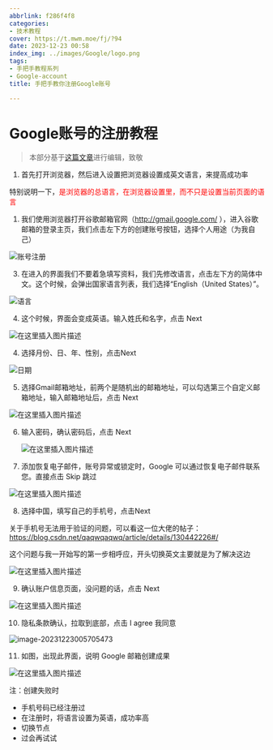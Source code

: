 ```yaml
---
abbrlink: f286f4f8
categories:
- 技术教程
cover: https://t.mwm.moe/fj/?94
date: 2023-12-23 00:58
index_img: ../images/Google/logo.png
tags:
- 手把手教程系列
- Google-account
title: 手把手教你注册Google账号

---
```


# Google账号的注册教程

> 本部分基于[这篇文章](https://blog.csdn.net/qq_45138120/article/details/131347452#/)进行编辑，致敬

1. 首先打开浏览器，然后进入设置把浏览器设置成英文语言，来提高成功率

特别说明一下，<span style="color:#FF0000;">是浏览器的总语言，在浏览器设置里，而不只是设置当前页面的语言</span>

1. 我们使用浏览器打开谷歌邮箱官网（http://gmail.google.com/ ），进入谷歌邮箱的登录主页，我们点击左下方的创建账号按钮，选择个人用途（为我自己）

![账号注册](../images/Google/Google1.png)

3. 在进入的界面我们不要着急填写资料，我们先修改语言，点击左下方的简体中文。这个时候，会弹出国家语言列表，我们选择“English（United States）”。

![语言](../images/Google/Google2.png)

4. 这个时候，界面会变成英语。输入姓氏和名字，点击 Next

![在这里插入图片描述](../images/Google/Google3.png)

4. 选择月份、日、年、性别，点击Next

![日期](../images/Google/Google4.png)

5. 选择Gmail邮箱地址，前两个是随机出的邮箱地址，可以勾选第三个自定义邮箱地址，输入邮箱地址后，点击 Next

![在这里插入图片描述](../images/Google/Google5.png)

6. 输入密码，确认密码后，点击 Next

   ![在这里插入图片描述](../images/Google/Google6.png)

7. 添加恢复电子邮件，账号异常或锁定时，Google 可以通过恢复电子邮件联系您。直接点击 Skip 跳过

![在这里插入图片描述](../images/Google/Google7.png)

8. 选择中国，填写自己的手机号，点击Next

关于手机号无法用于验证的问题，可以看这一位大佬的帖子：https://blog.csdn.net/qaqwqaqwq/article/details/130442226#/

这个问题与我一开始写的第一步相呼应，开头切换英文主要就是为了解决这边

![在这里插入图片描述](../images/Google/Google8.png)

9. 确认账户信息页面，没问题的话，点击 Next

![在这里插入图片描述](../images/Google/Google9.png)

10. 隐私条款确认，拉取到底部，点击 I agree 我同意

![image-20231223005705473](../images/Google/Google10.png)

11. 如图，出现此界面，说明 Google 邮箱创建成果

![在这里插入图片描述](../images/Google/Google11.png)



注：创建失败时

- 手机号码已经注册过
- 在注册时，将语言设置为英语，成功率高
- 切换节点
- 过会再试试